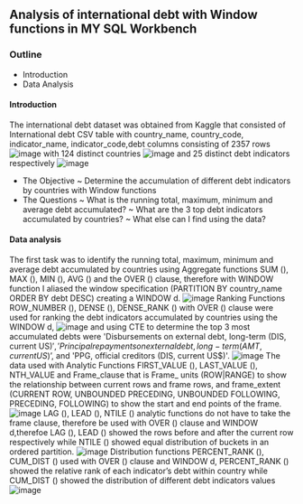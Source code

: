 ## Analysis of international debt with Window functions in MY SQL Workbench
### Outline
* Introduction
* Data Analysis

#### Introduction
The international  debt dataset was obtained from Kaggle that consisted of  International debt CSV table with  country_name, country_code, indicator_name, indicator_code,debt columns consisting of 2357 rows 
![image](https://user-images.githubusercontent.com/92436079/198059078-62d24116-9d41-4a36-9ba7-e6a6a81ef540.png)
with 124  distinct countries
![image](https://user-images.githubusercontent.com/92436079/198059529-719cf980-67b2-43d4-8c81-3a835a1d65b7.png)
and 25 distinct debt indicators respectively
![image](https://user-images.githubusercontent.com/92436079/198059790-840517dc-23b4-4d6a-a11e-0f8468d5a3bd.png)
* The Objective
~ Determine the accumulation of different debt indicators by countries with Window functions
* The Questions 
~ What is the running total, maximum, minimum and average debt accumulated? 
~ What are the 3 top  debt indicators accumulated by countries? 
~ What else can I find using the data?
#### Data analysis
The first task was to identify the running total, maximum, minimum and average debt accumulated by countries using Aggregate functions SUM (), MAX (), MIN (), AVG () and the OVER () clause, therefore with WINDOW function I aliased the window specification (PARTITION BY country_name ORDER BY debt DESC) creating a WINDOW d.
![image](https://user-images.githubusercontent.com/92436079/198060432-76c6941b-e55a-4107-8341-d753aeae3864.png)
Ranking Functions ROW_NUMBER (), DENSE (), DENSE_RANK () with OVER () clause were used for ranking the debt indicators accumulated by countries using the WINDOW d,
![image](https://user-images.githubusercontent.com/92436079/198060817-43bc1d4d-3648-41e7-b7a1-5db7e1d9bf2a.png)
and using CTE   to determine the top 3 most accumulated debts were 'Disbursements on external debt, long-term (DIS, current US$)','Principal repayments on external debt, long-term (AMT, current US$)’, and 'PPG, official creditors (DIS, current US$)'.
![image](https://user-images.githubusercontent.com/92436079/198061104-3e8fe868-044d-4c31-80da-6226d1cbbf79.png)
 The data used with Analytic Functions FIRST_VALUE (), LAST_VALUE (), NTH_VALUE and Frame_clause that is Frame_ units (ROW|RANGE) to show the relationship between current rows and frame rows, and frame_extent (CURRENT ROW, UNBOUNDED PRECEDING, UNBOUNDED FOLLOWING, PRECEDING, FOLLOWING) to show the start and end points of the frame.
![image](https://user-images.githubusercontent.com/92436079/198065715-c69f12de-8060-48c7-8981-3ce11199e536.png) 
LAG (), LEAD (), NTILE () analytic functions do not have to take the frame clause, therefore be used with OVER () clause and WINDOW d,therefoe
 LAG (), LEAD () showed the rows before and after the current row respectively while NTILE () showed equal distribution of buckets in an ordered partition.
 ![image](https://user-images.githubusercontent.com/92436079/198062615-9136e380-f9e6-4655-99c4-6a033aad74d9.png)
Distribution functions PERCENT_RANK (), CUM_DIST () used with OVER () clause and WINDOW d, PERCENT_RANK () showed the relative rank of each indicator’s debt within country while CUM_DIST () showed the distribution of different debt indicators values
![image](https://user-images.githubusercontent.com/92436079/198062787-4b705bf0-4555-40b5-81e7-5ffeaaf090a2.png)
